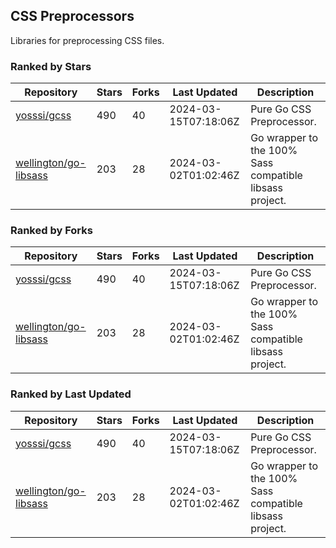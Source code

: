 ## CSS Preprocessors

Libraries for preprocessing CSS files.

### Ranked by Stars

| Repository | Stars | Forks | Last Updated | Description | 
|------------|-------|-------|--------------|-------------|
| [yosssi/gcss](https://github.com/yosssi/gcss) | 490 | 40 | 2024-03-15T07:18:06Z |  Pure Go CSS Preprocessor. |
| [wellington/go-libsass](https://github.com/wellington/go-libsass) | 203 | 28 | 2024-03-02T01:02:46Z |  Go wrapper to the 100% Sass compatible libsass project. |

### Ranked by Forks

| Repository | Stars | Forks | Last Updated | Description | 
|------------|-------|-------|--------------|-------------|
| [yosssi/gcss](https://github.com/yosssi/gcss) | 490 | 40 | 2024-03-15T07:18:06Z |  Pure Go CSS Preprocessor. |
| [wellington/go-libsass](https://github.com/wellington/go-libsass) | 203 | 28 | 2024-03-02T01:02:46Z |  Go wrapper to the 100% Sass compatible libsass project. |

### Ranked by Last Updated

| Repository | Stars | Forks | Last Updated | Description | 
|------------|-------|-------|--------------|-------------|
| [yosssi/gcss](https://github.com/yosssi/gcss) | 490 | 40 | 2024-03-15T07:18:06Z |  Pure Go CSS Preprocessor. |
| [wellington/go-libsass](https://github.com/wellington/go-libsass) | 203 | 28 | 2024-03-02T01:02:46Z |  Go wrapper to the 100% Sass compatible libsass project. |


